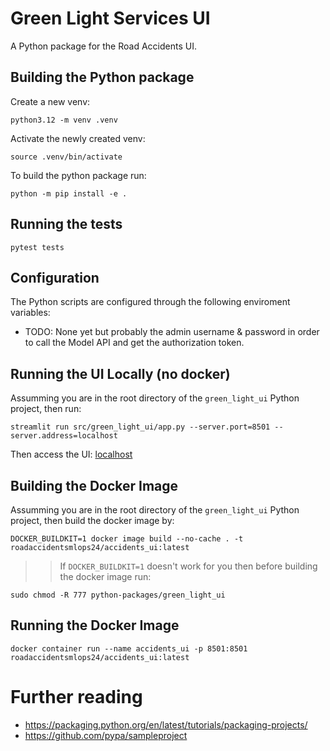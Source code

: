 # Green Light Services UI

A Python package for the Road Accidents UI.

## Building the Python package

Create a new venv:

```
python3.12 -m venv .venv
```

Activate the newly created venv:
```
source .venv/bin/activate
```

To build the python package run:
```
python -m pip install -e .
```

## Running the tests

```
pytest tests
```

## Configuration

The Python scripts are configured through the following enviroment variables:

- TODO: None yet but probably the admin username & password in order to call the Model API and get the authorization token.

## Running the UI Locally (no docker)

Assumming you are in the root directory of the `green_light_ui` Python project, then run:

```
streamlit run src/green_light_ui/app.py --server.port=8501 --server.address=localhost
```

Then access the UI: [localhost](http://localhost:8501/)

## Building the Docker Image

Assumming you are in the root directory of the `green_light_ui` Python project, then build the docker image by:

```
DOCKER_BUILDKIT=1 docker image build --no-cache . -t roadaccidentsmlops24/accidents_ui:latest
```

>> If `DOCKER_BUILDKIT=1` doesn't work for you then before building the docker image run:
```
sudo chmod -R 777 python-packages/green_light_ui
```
## Running the Docker Image

```
docker container run --name accidents_ui -p 8501:8501 roadaccidentsmlops24/accidents_ui:latest
```

# Further reading

- https://packaging.python.org/en/latest/tutorials/packaging-projects/
- https://github.com/pypa/sampleproject